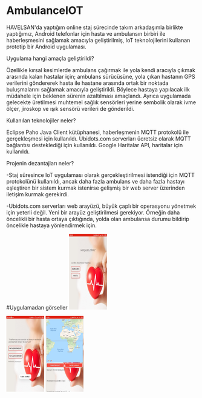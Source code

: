 # AmbulanceIOT
HAVELSAN'da yaptığım online staj sürecinde takım arkadaşımla birlikte yaptığımız, Android telefonlar için hasta ve ambulansın birbiri ile haberleşmesini sağlamak amacıyla geliştirilmiş, IoT teknolojilerini kullanan prototip bir Android uygulaması. 


Uygulama hangi amaçla geliştirildi?

Özellikle kırsal kesimlerde ambulans çağırmak ile yola kendi aracıyla çıkmak arasında kalan hastalar için; ambulans sürücüsüne, yola çıkan hastanın GPS verilerini göndererek hasta ile hastane arasında ortak bir noktada buluşmalarını sağlamak amacıyla geliştirildi. Böylece hastaya yapılacak ilk müdahele için beklenen sürenin azaltılması amaçlandı. Ayrıca uygulamada gelecekte üretilmesi muhtemel sağlık sensörleri yerine sembolik olarak ivme ölçer, jiroskop ve ışık sensörü verileri de gönderildi. 

Kullanılan teknolojiler neler?

Eclipse Paho Java Client kütüphanesi, haberleşmenin MQTT protokolü ile gerçekleşmesi için kullanıldı.
Ubidots.com serverları ücretsiz olarak MQTT bağlantısı desteklediği için kullanıldı.
Google Haritalar API, haritalar için kullanıldı.

Projenin dezantajları neler?

-Staj süresince IoT uygulaması olarak gerçekleştirilmesi istendiği için MQTT protokolünü kullanıldı, ancak daha fazla ambulans ve daha fazla hastayı eşleştiren bir sistem kurmak istenirse gelişmiş bir web server üzerinden iletişim kurmak gerekirdi.

-Ubidots.com serverları web arayüzü, büyük çaplı bir operasyonu yönetmek için yeterli değil. Yeni bir arayüz geliştirilmesi gerekiyor. Örneğin daha öncelikli bir hasta ortaya çıktığında, yolda olan ambulansa durumu bildirip öncelikle hastaya yönlendirmek için.

#Uygulamadan görseller
<img src="anasayfa.jpeg" width="100" height="200">

<img src="hasta.jpeg" width="100" height="200">

<img src="ambulans.jpeg" width="100" height="200">
